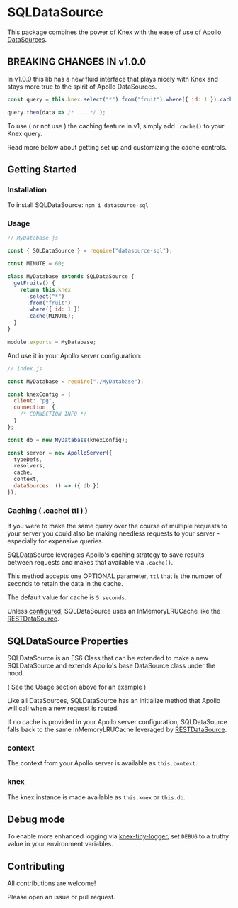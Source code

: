 # SQLDataSource

This package combines the power of [Knex] with the ease of use of [Apollo DataSources].

## BREAKING CHANGES IN v1.0.0

In v1.0.0 this lib has a new fluid interface that plays nicely with Knex and stays more true to the spirit of Apollo DataSources.

```js
const query = this.knex.select("*").from("fruit").where({ id: 1 }).cache();

query.then(data => /* ... */ );
```

To use ( or not use ) the caching feature in v1, simply add `.cache()` to your Knex query.

Read more below about getting set up and customizing the cache controls.

## Getting Started

### Installation

To install SQLDataSource: `npm i datasource-sql`

### Usage

```js
// MyDatabase.js

const { SQLDataSource } = require("datasource-sql");

const MINUTE = 60;

class MyDatabase extends SQLDataSource {
  getFruits() {
    return this.knex
      .select("*")
      .from("fruit")
      .where({ id: 1 })
      .cache(MINUTE);
  }
}

module.exports = MyDatabase;
```

And use it in your Apollo server configuration:

```js
// index.js

const MyDatabase = require("./MyDatabase");

const knexConfig = {
  client: "pg",
  connection: {
    /* CONNECTION INFO */
  }
};

const db = new MyDatabase(knexConfig);

const server = new ApolloServer({
  typeDefs,
  resolvers,
  cache,
  context,
  dataSources: () => ({ db })
});
```

### Caching ( .cache( ttl ) )

If you were to make the same query over the course of multiple requests to your server you could also be making needless requests to your server - especially for expensive queries.

SQLDataSource leverages Apollo's caching strategy to save results between requests and makes that available via `.cache()`.

This method accepts one OPTIONAL parameter, `ttl` that is the number of seconds to retain the data in the cache.

The default value for cache is `5 seconds`.

Unless [configured](https://www.apollographql.com/docs/apollo-server/data/data-sources/#using-memcachedredis-as-a-cache-storage-backend), SQLDataSource uses an InMemoryLRUCache like the [RESTDataSource].

## SQLDataSource Properties

SQLDataSource is an ES6 Class that can be extended to make a new SQLDataSource and extends Apollo's base DataSource class under the hood.

( See the Usage section above for an example )

Like all DataSources, SQLDataSource has an initialize method that Apollo will call when a new request is routed.

If no cache is provided in your Apollo server configuration, SQLDataSource falls back to the same InMemoryLRUCache leveraged by [RESTDataSource].

### context

The context from your Apollo server is available as `this.context`.

### knex

The knex instance is made available as `this.knex` or `this.db`.

## Debug mode

To enable more enhanced logging via [knex-tiny-logger], set `DEBUG` to a truthy value in your environment variables.

## Contributing

All contributions are welcome!

Please open an issue or pull request.

[knex]: https://knexjs.org/
[apollo datasources]: https://www.apollographql.com/docs/apollo-server/features/data-sources.html
[dataloader]: https://github.com/facebook/dataloader
[inmemorylrucache]: https://github.com/apollographql/apollo-server/tree/master/packages/apollo-server-caching
[restdatasource]: https://www.apollographql.com/docs/apollo-server/features/data-sources.html#REST-Data-Source
[knex-tiny-logger]: https://github.com/khmm12/knex-tiny-logger
